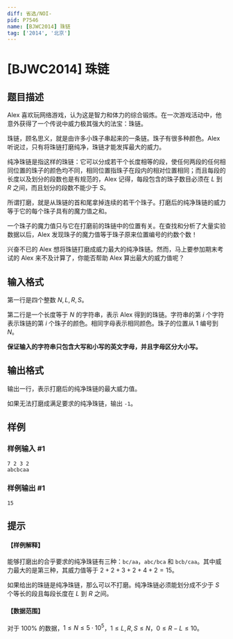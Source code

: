 ```yaml
---
diff: 省选/NOI-
pid: P7546
name: [BJWC2014] 珠链
tag: ['2014', '北京']
---
```

# [BJWC2014] 珠链
## 题目描述

Alex 喜欢玩网络游戏，认为这是智力和体力的综合锻炼。在一次游戏活动中，他意外获得了一个传说中威力极其强大的法宝：珠链。 

珠链，顾名思义，就是由许多小珠子串起来的一条链。珠子有很多种颜色。Alex 听说过，只有将珠链打磨纯净，珠链才能发挥最大的威力。 

纯净珠链是指这样的珠链：它可以分成若干个长度相等的段，使任何两段的任何相同位置的珠子的颜色均不同，相同位置指珠子在段内的相对位置相同；而且每段的长度以及划分的段数也是有规范的，Alex 记得，每段包含的珠子数目必须在 $L$ 到 $R$ 之间，而且划分的段数不能少于 $S$。 

所谓打磨，就是从珠链的首和尾拿掉连续的若干个珠子。打磨后的纯净珠链的威力等于它的每个珠子具有的魔力值之和。

一个珠子的魔力值只与它在打磨前的珠链中的位置有关。在查找和分析了大量实验数据以后，Alex 发现珠子的魔力值等于珠子原来位置编号的约数个数！ 

兴奋不已的 Alex 想将珠链打磨成威力最大的纯净珠链。然而，马上要参加期末考试的 Alex 来不及计算了，你能否帮助 Alex 算出最大的威力值呢？ 
## 输入格式

第一行是四个整数 $N,L,R,S$。 

第二行是一个长度等于 $N$ 的字符串，表示 Alex 得到的珠链。字符串的第 $i$ 个字符表示珠链的第 $i$ 个珠子的颜色。相同字母表示相同颜色。珠子的位置从 $1$ 编号到 $N$。

**保证输入的字符串只包含大写和小写的英文字母，并且字母区分大小写。**
## 输出格式

输出一行，表示打磨后的纯净珠链的最大威力值。

如果无法打磨成满足要求的纯净珠链，输出 `-1`。
## 样例

### 样例输入 #1
```
7 2 3 2
abcbcaa
```
### 样例输出 #1
```
15
```
## 提示

#### 【样例解释】

能够打磨出的合乎要求的纯净珠链有三种：$\texttt{bc/aa}$，$\texttt{abc/bca}$ 和 $\texttt{bcb/caa}$。其中威力最大的是第三种，其威力值等于 $2 + 2 + 3 + 2 + 4 + 2 = 15$。

如果给出的珠链是纯净珠链，那么可以不打磨。纯净珠链必须能划分成不少于 $S$ 个等长的段且每段长度在 $L$ 到 $R$ 之间。

#### 【数据范围】

对于 $100\%$ 的数据，$1 \le N \le 5 \cdot 10^5$，$1 \le L,R,S \le N$，$0 \le R - L \le 10$。

